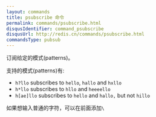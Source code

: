 ```yaml
---
layout: commands
title: psubscribe 命令
permalink: commands/psubscribe.html
disqusIdentifier: command_psubscribe
disqusUrl: http://redis.cn/commands/psubscribe.html
commandsType: pubsub
---
```


订阅给定的模式(patterns)。

支持的模式(patterns)有:

* `h?llo` subscribes to `hello`, `hallo` and `hxllo`
* `h*llo` subscribes to `hllo` and `heeeello`
* `h[ae]llo` subscribes to `hello` and `hallo,` but not `hillo`

如果想输入普通的字符，可以在前面添加`\`

